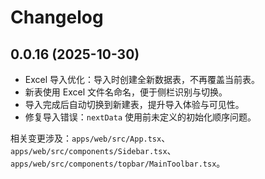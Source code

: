 # Changelog

## 0.0.16 (2025-10-30)

- Excel 导入优化：导入时创建全新数据表，不再覆盖当前表。
- 新表使用 Excel 文件名命名，便于侧栏识别与切换。
- 导入完成后自动切换到新建表，提升导入体验与可见性。
- 修复导入错误：`nextData` 使用前未定义的初始化顺序问题。

相关变更涉及：`apps/web/src/App.tsx`、`apps/web/src/components/Sidebar.tsx`、`apps/web/src/components/topbar/MainToolbar.tsx`。